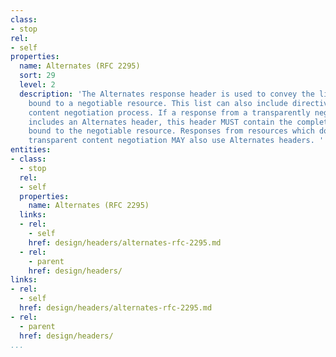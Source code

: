 ```yaml
---
class:
- stop
rel:
- self
properties:
  name: Alternates (RFC 2295)
  sort: 29
  level: 2
  description: 'The Alternates response header is used to convey the list of variants
    bound to a negotiable resource. This list can also include directives for any
    content negotiation process. If a response from a transparently negotiable resource
    includes an Alternates header, this header MUST contain the complete variant list
    bound to the negotiable resource. Responses from resources which do not support
    transparent content negotiation MAY also use Alternates headers. '
entities:
- class:
  - stop
  rel:
  - self
  properties:
    name: Alternates (RFC 2295)
  links:
  - rel:
    - self
    href: design/headers/alternates-rfc-2295.md
  - rel:
    - parent
    href: design/headers/
links:
- rel:
  - self
  href: design/headers/alternates-rfc-2295.md
- rel:
  - parent
  href: design/headers/
...
```

